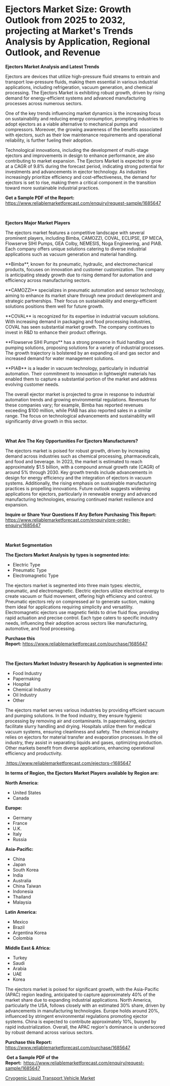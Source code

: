 <p><h1>Ejectors Market Size: Growth Outlook from 2025 to 2032, projecting at Market's Trends Analysis by Application, Regional Outlook, and Revenue</h1></p><p><strong>Ejectors Market Analysis and Latest Trends</strong></p>
<p><p>Ejectors are devices that utilize high-pressure fluid streams to entrain and transport low-pressure fluids, making them essential in various industrial applications, including refrigeration, vacuum generation, and chemical processing. The Ejectors Market is exhibiting robust growth, driven by rising demand for energy-efficient systems and advanced manufacturing processes across numerous sectors. </p><p>One of the key trends influencing market dynamics is the increasing focus on sustainability and reducing energy consumption, prompting industries to adopt ejectors as a viable alternative to mechanical pumps and compressors. Moreover, the growing awareness of the benefits associated with ejectors, such as their low maintenance requirements and operational reliability, is further fueling their adoption.</p><p>Technological innovations, including the development of multi-stage ejectors and improvements in design to enhance performance, are also contributing to market expansion. The Ejectors Market is expected to grow at a CAGR of 9.8% during the forecast period, indicating strong potential for investments and advancements in ejector technology. As industries increasingly prioritize efficiency and cost-effectiveness, the demand for ejectors is set to rise, making them a critical component in the transition toward more sustainable industrial practices.</p></p>
<p><strong>Get a Sample PDF of the Report:&nbsp;</strong> <a href="https://www.reliablemarketforecast.com/enquiry/request-sample/1685647?utm_campaign=3357&utm_medium=2&utm_source=Github&utm_content=ia&utm_term=24032025&utm_id=ejectors">https://www.reliablemarketforecast.com/enquiry/request-sample/1685647</a></p>
<p>&nbsp;</p>
<p><strong>Ejectors Major Market Players</strong></p>
<p><p>The ejectors market features a competitive landscape with several prominent players, including Bimba, CAMOZZI, COVAL, ECLIPSE, EP MECA, Flowserve SIHI Pumps, GEA Colby, NEMESIS, Noga Engineering, and PIAB. Each company offers unique solutions catering to diverse industrial applications such as vacuum generation and material handling.</p><p>**Bimba**, known for its pneumatic, hydraulic, and electromechanical products, focuses on innovation and customer customization. The company is anticipating steady growth due to rising demand for automation and efficiency across manufacturing sectors.</p><p>**CAMOZZI** specializes in pneumatic automation and sensor technology, aiming to enhance its market share through new product development and strategic partnerships. Their focus on sustainability and energy-efficient solutions positions them well for future growth.</p><p>**COVAL** is recognized for its expertise in industrial vacuum solutions. With increasing demand in packaging and food processing industries, COVAL has seen substantial market growth. The company continues to invest in R&D to enhance their product offerings.</p><p>**Flowserve SIHI Pumps** has a strong presence in fluid handling and pumping solutions, proposing solutions for a variety of industrial processes. The growth trajectory is bolstered by an expanding oil and gas sector and increased demand for water management solutions.</p><p>**PIAB** is a leader in vacuum technology, particularly in industrial automation. Their commitment to innovation in lightweight materials has enabled them to capture a substantial portion of the market and address evolving customer needs.</p><p>The overall ejector market is projected to grow in response to industrial automation trends and growing environmental regulations. Revenues for these companies vary; for example, Bimba has reported revenues exceeding $100 million, while PIAB has also reported sales in a similar range. The focus on technological advancements and sustainability will significantly drive growth in this sector.</p></p>
<p>&nbsp;</p>
<p><strong>What Are The Key Opportunities For Ejectors Manufacturers?</strong></p>
<p><p>The ejectors market is poised for robust growth, driven by increasing demand across industries such as chemical processing, pharmaceuticals, and food and beverage. In 2023, the market is estimated to reach approximately $1.5 billion, with a compound annual growth rate (CAGR) of around 5% through 2030. Key growth trends include advancements in design for energy efficiency and the integration of ejectors in vacuum systems. Additionally, the rising emphasis on sustainable manufacturing practices is propelling innovations. Future outlook suggests widening applications for ejectors, particularly in renewable energy and advanced manufacturing technologies, ensuring continued market resilience and expansion.</p></p>
<p><strong>Inquire or Share Your Questions If Any Before Purchasing This Report:</strong> <a href="https://www.reliablemarketforecast.com/enquiry/pre-order-enquiry/1685647?utm_campaign=3357&utm_medium=2&utm_source=Github&utm_content=ia&utm_term=24032025&utm_id=ejectors">https://www.reliablemarketforecast.com/enquiry/pre-order-enquiry/1685647</a></p>
<p>&nbsp;</p>
<p><strong>Market Segmentation</strong></p>
<p><strong>The Ejectors Market Analysis by types is segmented into:</strong></p>
<p><ul><li>Electric Type</li><li>Pneumatic Type</li><li>Electromagnetic Type</li></ul></p>
<p><p>The ejectors market is segmented into three main types: electric, pneumatic, and electromagnetic. Electric ejectors utilize electrical energy to create vacuum or fluid movement, offering high efficiency and control. Pneumatic ejectors rely on compressed air to generate suction, making them ideal for applications requiring simplicity and versatility. Electromagnetic ejectors use magnetic fields to drive fluid flow, providing rapid actuation and precise control. Each type caters to specific industry needs, influencing their adoption across sectors like manufacturing, automotive, and food processing.</p></p>
<p><strong>Purchase this Report:&nbsp;</strong><a href="https://www.reliablemarketforecast.com/purchase/1685647?utm_campaign=3357&utm_medium=2&utm_source=Github&utm_content=ia&utm_term=24032025&utm_id=ejectors">https://www.reliablemarketforecast.com/purchase/1685647</a></p>
<p>&nbsp;</p>
<p><strong>The Ejectors Market Industry Research by Application is segmented into:</strong></p>
<p><ul><li>Food Industry</li><li>Papermaking</li><li>Hospital</li><li>Chemical Industry</li><li>Oil Industry</li><li>Other</li></ul></p>
<p><p>The ejectors market serves various industries by providing efficient vacuum and pumping solutions. In the food industry, they ensure hygienic processing by removing air and contaminants. In papermaking, ejectors facilitate slurry handling and drying. Hospitals utilize them for medical vacuum systems, ensuring cleanliness and safety. The chemical industry relies on ejectors for material transfer and evaporation processes. In the oil industry, they assist in separating liquids and gases, optimizing production. Other markets benefit from diverse applications, enhancing operational efficiency and productivity.</p></p>
<p><a href="https://www.reliablemarketforecast.com/ejectors-r1685647?utm_campaign=3357&utm_medium=2&utm_source=Github&utm_content=ia&utm_term=24032025&utm_id=ejectors">&nbsp;https://www.reliablemarketforecast.com/ejectors-r1685647</a></p>
<p><strong>In terms of Region, the Ejectors Market Players available by Region are:</strong></p>
<p>
    <p> <strong> North America: </strong>
        <ul>
            <li>United States</li>
            <li>Canada</li>
        </ul>
        </p> 
    <p> <strong> Europe: </strong>
        <ul>
            <li>Germany</li>
            <li>France</li>
            <li>U.K.</li>
            <li>Italy</li>
            <li>Russia</li>
        </ul>
        </p> 
    <p> <strong> Asia-Pacific: </strong>
        <ul>
            <li>China</li>
            <li>Japan</li>
            <li>South Korea</li>
            <li>India</li>
            <li>Australia</li>
            <li>China Taiwan</li>
            <li>Indonesia</li>
            <li>Thailand</li>
            <li>Malaysia</li>
        </ul>
        </p> 
    <p> <strong> Latin America: </strong>
        <ul>
            <li>Mexico</li>
            <li>Brazil</li>
            <li>Argentina Korea</li>
            <li>Colombia</li>
        </ul>
        </p> 
    <p> <strong> Middle East & Africa: </strong>
        <ul>
            <li>Turkey</li>
            <li>Saudi</li>
            <li>Arabia</li>
            <li>UAE</li>
            <li>Korea</li>
        </ul>
    </p>
    </p>
<p><p>The ejectors market is poised for significant growth, with the Asia-Pacific (APAC) region leading, anticipated to capture approximately 40% of the market share due to expanding industrial applications. North America, particularly the USA, follows closely with an estimated 30% share, driven by advancements in manufacturing technologies. Europe holds around 20%, influenced by stringent environmental regulations promoting ejector systems. China is expected to contribute approximately 10%, buoyed by rapid industrialization. Overall, the APAC region's dominance is underscored by robust demand across various sectors.</p></p>
<p><strong>Purchase this Report: </strong><a href="https://www.reliablemarketforecast.com/purchase/1685647?utm_campaign=3357&utm_medium=2&utm_source=Github&utm_content=ia&utm_term=24032025&utm_id=ejectors">https://www.reliablemarketforecast.com/purchase/1685647</a></p>
<p>&nbsp;<strong>Get a Sample PDF of the Report:&nbsp;&nbsp;</strong><a href="https://www.reliablemarketforecast.com/enquiry/request-sample/1685647?utm_campaign=3357&utm_medium=2&utm_source=Github&utm_content=ia&utm_term=24032025&utm_id=ejectors">https://www.reliablemarketforecast.com/enquiry/request-sample/1685647</a></p>
<p><strong></strong></p>
<p><p><a href="https://github.com/tamvrosiya/Market-Research-Report-List-6/blob/main/cryogenic-liquid-transport-vehicle-market.md?utm_campaign=3357&utm_medium=2&utm_source=Github&utm_content=ia&utm_term=24032025&utm_id=ejectors">Cryogenic Liquid Transport Vehicle Market</a></p></p>